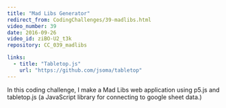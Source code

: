 ```yaml
---
title: "Mad Libs Generator"
redirect_from: CodingChallenges/39-madlibs.html
video_number: 39
date: 2016-09-26
video_id: ziBO-U2_t3k
repository: CC_039_madlibs

links:
  - title: "Tabletop.js"
    url: "https://github.com/jsoma/tabletop"
---
```


In this coding challenge, I make a Mad Libs web application using p5.js and tabletop.js (a JavaScript library for connecting to google sheet data.)
